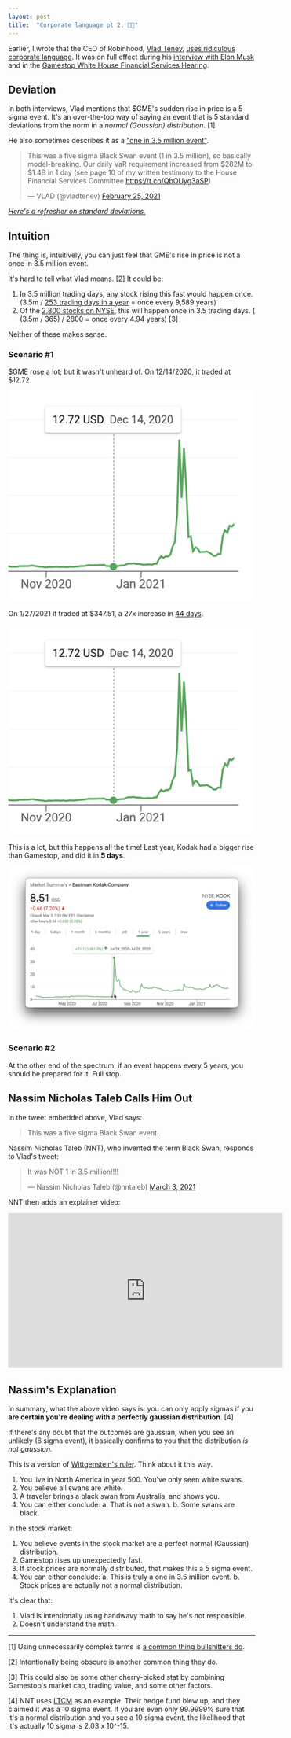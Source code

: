 ```yaml
---
layout: post
title:  "Corporate language pt 2. 👎🏼"
---
```

Earlier, I wrote that the CEO of Robinhood, [Vlad Tenev](https://en.wikipedia.org/wiki/Vlad_Tenev), [uses ridiculous corporate language](http://huntermonk.com/2021/02/02/corporate-language.html). It was on full effect during his [interview with Elon Musk](https://www.businessinsider.com/elon-musk-clubhouse-robinhood-ceo-vlad-tenev-interview-gamestop-stocks-2021-2) and in the [Gamestop White House Financial Services Hearing](https://www.c-span.org/video/?508545-1/gamestop-hearing-part-1&event=508545&playEvent).

## Deviation
In both interviews, Vlad mentions that $GME's sudden rise in price is a 5 sigma event. It's an over-the-top way of saying an event that is 5 standard deviations from the norm in a _normal (Gaussian) distribution_. [1]

He also sometimes describes it as a ["one in 3.5 million event"](https://twitter.com/vladtenev/status/1364756914509287425).

<blockquote class="twitter-tweet"><p lang="en" dir="ltr">This was a five sigma Black Swan event (1 in 3.5 million), so basically model-breaking. Our daily VaR requirement increased from $282M to $1.4B in 1 day (see page 10 of my written testimony to the House Financial Services Committee <a href="https://t.co/QbOUyg3aSP">https://t.co/QbOUyg3aSP</a>)</p>&mdash; VLAD (@vladtenev) <a href="https://twitter.com/vladtenev/status/1364756914509287425?ref_src=twsrc%5Etfw">February 25, 2021</a></blockquote> <script async src="https://platform.twitter.com/widgets.js" charset="utf-8"></script>

[_Here's a refresher on standard deviations._](https://www.mathsisfun.com/data/standard-deviation.html)

## Intuition
The thing is, intuitively, you can just feel that GME's rise in price is not a once in 3.5 million event. 

It's hard to tell what Vlad means. [2] It could be:

1. In 3.5 million trading days, any stock rising this fast would happen once. (3.5m / [253 trading days in a year](https://en.wikipedia.org/wiki/Trading_day#:~:text=The%20NYSE%20and%20NASDAQ%20average,Day%2C%20Martin%20Luther%20King%20Jr.) = once every 9,589 years)
2. Of the [2,800 stocks on NYSE](https://www.aol.com/news/nasdaq-vs-nyse-key-differences-200641822.html#:~:text=The%20NYSE%20trades%20stocks%20for,has%20to%20meet%20strict%20requirements.), this will happen once in 3.5 trading days. ( (3.5m / 365) / 2800 = once every 4.94 years) [3]

Neither of these makes sense.

### Scenario #1
$GME rose a lot; but it wasn't unheard of. On 12/14/2020, it traded at $12.72.

![GME price 12/14/2020](/img/corporate-pt-2/gme1.png)

On 1/27/2021 it traded at $347.51, a 27x increase in [44 days](https://www.timeanddate.com/date/durationresult.html?m1=12&d1=14&y1=2020&m2=01&d2=27&y2=2021).

![GME price 1/27/2021](/img/corporate-pt-2/gme1.png)

This is a lot, but this happens all the time! Last year, Kodak had a bigger rise than Gamestop, and did it in **5 days**.

![Kodak prices](/img/corporate-pt-2/kodak.png)

### Scenario #2
At the other end of the spectrum: if an event happens every 5 years, you should be prepared for it. Full stop.

## Nassim Nicholas Taleb Calls Him Out
In the tweet embedded above, Vlad says:

> This was a five sigma Black Swan event...

Nassim Nicholas Taleb (NNT), who invented the term Black Swan, responds to Vlad's tweet:

<blockquote class="twitter-tweet"><p lang="en" dir="ltr">It was NOT 1 in 3.5 million!!!!</p>&mdash; Nassim Nicholas Taleb (@nntaleb) <a href="https://twitter.com/nntaleb/status/1367185718141927425?ref_src=twsrc%5Etfw">March 3, 2021</a></blockquote> <script async src="https://platform.twitter.com/widgets.js" charset="utf-8"></script>

NNT then adds an explainer video:

<iframe width="560" height="315" src="https://www.youtube.com/embed/k_lYeNuBTE8" frameborder="0" allow="accelerometer; autoplay; clipboard-write; encrypted-media; gyroscope; picture-in-picture" allowfullscreen></iframe>

## Nassim's Explanation
In summary, what the above video says is: you can only apply sigmas if you **are certain you're dealing with a perfectly gaussian distribution**. [4]

If there's any doubt that the outcomes are gaussian, when you see an unlikely (6 sigma event), it basically confirms to you that the distribution _is not gaussian._ 

This is a version of [Wittgenstein's ruler](https://wisdomsummary.com/the-wittgensteins-ruler/). Think about it this way.

1. You live in North America in year 500. You've only seen white swans.
2. You believe all swans are white.
3. A traveler brings a black swan from Australia, and shows you.
4. You can either conclude:
  a. That is not a swan.
  b. Some swans are black.

In the stock market:
1. You believe events in the stock market are a perfect normal (Gaussian) distribution. 
2. Gamestop rises up unexpectedly fast.
3. If stock prices are normally distributed, that makes this a 5 sigma event.
4. You can either conclude:
  a. This is truly a one in 3.5 million event.
  b. Stock prices are actually not a normal distribution.

It's clear that:
1. Vlad is intentionally using handwavy math to say he's not responsible.
2. Doesn't understand the math.

-----

[1] Using unnecessarily complex terms is [a common thing bullshitters do](https://twitter.com/naval/status/752796426208325632).

[2] Intentionally being obscure is another common thing they do.

[3] This could also be some other cherry-picked stat by combining Gamestop's market cap, trading value, and some other factors.

[4] NNT uses [LTCM](https://en.wikipedia.org/wiki/Long-Term_Capital_Management) as an example. Their hedge fund blew up, and they claimed it was a 10 sigma event. If you are even only 99.9999% sure that it's a normal distribution and you see a 10 sigma event, the likelihood that it's actually 10 sigma is 2.03 x 10^-15.

